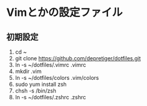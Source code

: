 # Vimとかの設定ファイル
## 初期設定
1. cd ~
2. git clone https://github.com/depretiger/dotfiles.git
3. ln -s ~/dotfiles/.vimrc .vimrc 
4. mkdir .vim
5. ln -s ~/dotfiles/colors .vim/colors
6. sudo yum install zsh
7. chsh -s /bin/zsh
8. ln -s ~/dotfiles/.zshrc .zshrc
